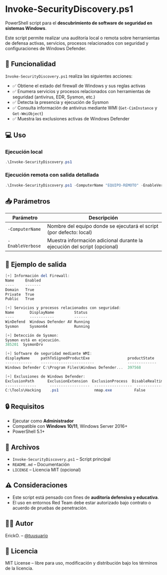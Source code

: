 # Invoke-SecurityDiscovery.ps1
PowerShell script para el **descubrimiento de software de seguridad en sistemas Windows**. 

Este script permite realizar una auditoría local o remota sobre herramientas de defensa activas, servicios, procesos relacionados con seguridad y configuraciones de Windows Defender.

## 🧰 Funcionalidad

`Invoke-SecurityDiscovery.ps1` realiza las siguientes acciones:

- ✅ Obtiene el estado del firewall de Windows y sus reglas activas
- ✅ Enumera servicios y procesos relacionados con herramientas de seguridad (antivirus, EDR, Sysmon, etc.)
- ✅ Detecta la presencia y ejecución de Sysmon
- ✅ Consulta información de antivirus mediante WMI (`Get-CimInstance` y `Get-WmiObject`)
- ✅ Muestra las exclusiones activas de Windows Defender

## 💻 Uso

### Ejecución local

```powershell
.\Invoke-SecurityDiscovery.ps1
````

### Ejecución remota con salida detallada

```powershell
.\Invoke-SecurityDiscovery.ps1 -ComputerName "EQUIPO-REMOTO" -EnableVerbose
```

## 📥 Parámetros

| Parámetro        | Descripción                                                              |
| ---------------- | ------------------------------------------------------------------------ |
| `-ComputerName`  | Nombre del equipo donde se ejecutará el script (por defecto: local)      |
| `-EnableVerbose` | Muestra información adicional durante la ejecución del script (opcional) |

## 📌 Ejemplo de salida

```powershell
[+] Información del Firewall:
Name     Enabled
----     -------
Domain   True
Private  True
Public   True

[+] Servicios y procesos relacionados con seguridad:
Name       DisplayName         Status
----       -----------         ------
WinDefend  Windows Defender AV Running
Sysmon     Sysmon64            Running

[+] Detección de Sysmon:
Sysmon está en ejecución.
385201  SysmonDrv

[+] Software de seguridad mediante WMI:
displayName     pathToSignedProductExe                 productState
------------    ------------------------               -------------
Windows Defender C:\Program Files\Windows Defender...  397568

[+] Exclusiones de Windows Defender:
ExclusionPath      ExclusionExtension  ExclusionProcess  DisableRealtimeMonitoring
--------------      ------------------  -----------------  -------------------------
C:\Tools\Hacking    .ps1                nmap.exe          False
```
## 🔒 Requisitos

* Ejecutar como **Administrador**
* Compatible con **Windows 10/11**, Windows Server 2016+
* PowerShell 5.1+

## 📂 Archivos

* `Invoke-SecurityDiscovery.ps1` – Script principal
* `README.md` – Documentación
* `LICENSE` – Licencia MIT (opcional)

## ⚠️ Consideraciones

* Este script está pensado con fines de **auditoría defensiva y educativa**.
* El uso en entornos Red Team debe estar autorizado bajo contrato o acuerdo de pruebas de penetración.

## 👨‍💻 Autor

ErickO. – [@tuusuario](https://github.com/NoTrustedx)

## 📄 Licencia

MIT License – libre para uso, modificación y distribución bajo los términos de la licencia.
